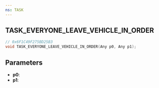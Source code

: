 ```yaml
---
ns: TASK
---
```

## TASK_EVERYONE_LEAVE_VEHICLE_IN_ORDER

```c
// 0x6F1C49F275BD25B3
void TASK_EVERYONE_LEAVE_VEHICLE_IN_ORDER(Any p0, Any p1);
```

## Parameters
* **p0**:
* **p1**:

